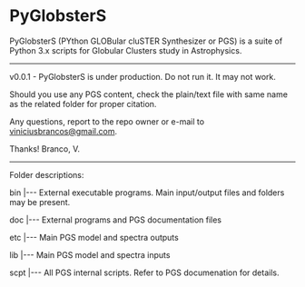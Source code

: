 # PyGlobsterS
PyGlobsterS (PYthon GLOBular cluSTER Synthesizer or PGS) is a suite of Python 3.x scripts for Globular Clusters study in Astrophysics.

______________________

v0.0.1 - PyGlobsterS is under production. Do not run it. It may not work.

Should you use any PGS content, check the plain/text file with same name as the related folder for proper citation.

Any questions, report to the repo owner or e-mail to viniciusbrancos@gmail.com. 

Thanks!
Branco, V.

______________________

Folder descriptions:

bin
|--- External executable programs. Main input/output files and folders may be present.

doc
|--- External programs and PGS documentation files

etc
|--- Main PGS model and spectra outputs

lib
|--- Main PGS model and spectra inputs

scpt
|--- All PGS internal scripts. Refer to PGS documenation for details.
